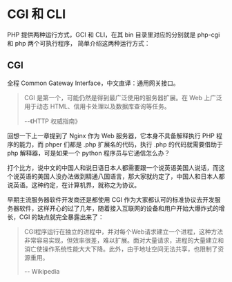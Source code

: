 # CGI 和 CLI

PHP 提供两种运行方式，GCI 和 CLI，在其 bin 目录里对应的分别就是 php-cgi 和 php 两个可执行程序， 简单介绍这两种运行方式：

## CGI

全程 Common Gateway Interface，中文直译：通用网关接口。

> CGI 是第一个，可能仍然是得到最广泛使用的服务器扩展。在 Web 上广泛用于动态 HTML、信用卡处理以及数据库查询等任务。
>
> --《HTTP 权威指南》

回想一下上一章提到了 Nginx 作为 Web 服务器，它本身不具备解释执行 PHP 程序的能力，而 phper 们都是 .php 扩展名的代码，执行  .php 的代码就需要借助于 php 解释器，可是如果一个 python 程序员与它通信怎么办？

打个比方，说中文的中国人和说日语日本人都需要跟一个说英语美国人说话，而这个说英语的美国人没办法做到精通八国语言，那大家就约定了，中国人和日本人都说英语。这种约定，在计算机界，就称之为协议。

早期主流服务器软件开发商还是都使用 CGI 作为大家都认可的标准协议去开发服务器软件，这样开心的过了几年，随着接入互联网的设备和用户开始大爆炸式的增长，CGI 的缺点就完全暴露出来了：

> CGI程序运行在独立的进程中，并对每个Web请求建立一个进程，这种方法非常容易实现，但效率很差，难以扩展。面对大量请求，进程的大量建立和消亡使操作系统性能大大下降。此外，由于地址空间无法共享，也限制了资源重用。
>
> -- Wikipedia



